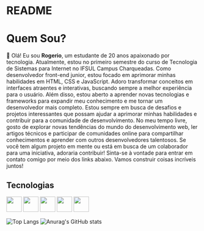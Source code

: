 # README
<h1>Quem Sou?</h1>
<p>👋 Olá! Eu sou <b>Rogerio</b>, um estudante de 20 anos apaixonado por tecnologia. Atualmente, estou no primeiro semestre do curso de Tecnologia de Sistemas para Internet no IFSUL Campus Charqueadas.
Como desenvolvedor front-end junior, estou focado em aprimorar minhas habilidades em HTML, CSS e JavaScript. Adoro transformar conceitos em interfaces atraentes e interativas, buscando sempre a melhor experiência para o usuário.
Além disso, estou aberto a aprender novas tecnologias e frameworks para expandir meu conhecimento e me tornar um desenvolvedor mais completo. Estou sempre em busca de desafios e projetos interessantes que possam ajudar a aprimorar minhas habilidades e contribuir para a comunidade de desenvolvimento.
No meu tempo livre, gosto de explorar novas tendências do mundo do desenvolvimento web, ler artigos técnicos e participar de comunidades online para compartilhar conhecimentos e aprender com outros desenvolvedores talentosos.
Se você tem algum projeto em mente ou está em busca de um colaborador para uma iniciativa, adoraria contribuir! Sinta-se à vontade para entrar em contato comigo por meio dos links abaixo. Vamos construir coisas incríveis juntos!</p>
<h2>Tecnologias</h2>
<div><img src="https://cdn.jsdelivr.net/gh/devicons/devicon/icons/css3/css3-original.svg" width="40" height="40" padding="10px"/> <img src="https://cdn.jsdelivr.net/gh/devicons/devicon/icons/html5/html5-original.svg" width="40" height="40"/> <img src="https://cdn.jsdelivr.net/gh/devicons/devicon/icons/javascript/javascript-original.svg" width="40" height="40"/> <img src="https://cdn.jsdelivr.net/gh/devicons/devicon/icons/photoshop/photoshop-plain.svg" width="40" height="40"/> <img src="https://cdn.jsdelivr.net/gh/devicons/devicon/icons/figma/figma-original.svg" width="40" height="40"/></div>




![Top Langs](https://github-readme-stats.vercel.app/api/top-langs/?username=rogeriodoriko&hide_progress=true)
![Anurag's GitHub stats](https://github-readme-stats.vercel.app/api?username=rogeriodoriko&hide=contribs,prs)


<!--
**rogeriodoriko/rogeriodoriko** is a ✨ _special_ ✨ repository because its `README.md` (this file) appears on your GitHub profile.

Here are some ideas to get you started:

- 🔭 I’m currently working on ...
- 🌱 I’m currently learning ...
- 👯 I’m looking to collaborate on ...
- 🤔 I’m looking for help with ...
- 💬 Ask me about ...
- 📫 How to reach me: ...
- 😄 Pronouns: ...
- ⚡ Fun fact: ...
-->
